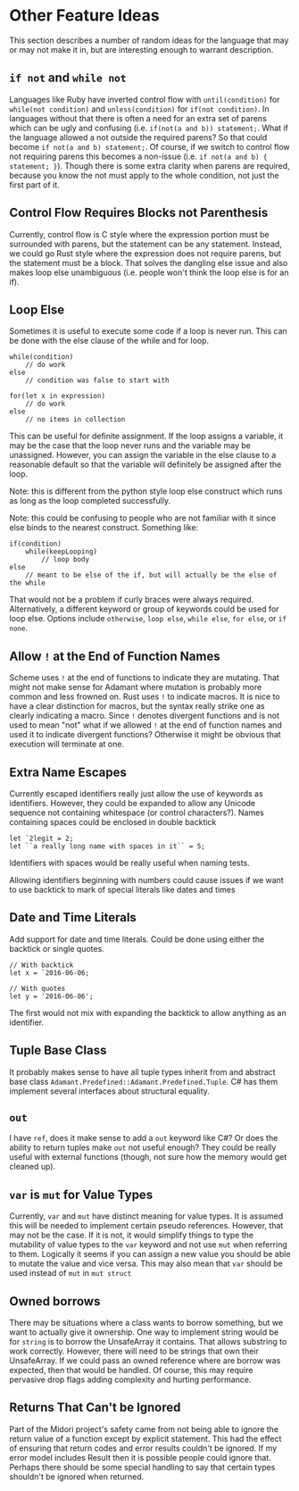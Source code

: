 # Other Feature Ideas

This section describes a number of random ideas for the language that may or may not make it in, but are interesting enough to warrant description.

## `if not` and `while not`

Languages like Ruby have inverted control flow with `until(condition)` for `while(not condition)` and `unless(condition)` for `if(not condition)`.  In languages without that there is often a need for an extra set of parens which can be ugly and confusing (i.e. `if(not(a and b)) statement;`.  What if the language allowed a not outside the required parens?  So that could become `if not(a and b) statement;`.  Of course, if we switch to control flow not requiring parens this becomes a non-issue (i.e. `if not(a and b) { statement; }`).  Though there is some extra clarity when parens are required, because you know the not must apply to the whole condition, not just the first part of it.

## Control Flow Requires Blocks not Parenthesis

Currently, control flow is C style where the expression portion must be surrounded with parens, but the statement can be any statement.  Instead, we could go Rust style where the expression does not require parens, but the statement must be a block.  That solves the dangling else issue and also makes loop else unambiguous (i.e. people won't think the loop else is for an if).

## Loop Else

Sometimes it is useful to execute some code if a loop is never run.  This can be done with the else clause of the while and for loop.

	while(condition)
		// do work
	else
		// condition was false to start with

	for(let x in expression)
		// do work
	else
		// no items in collection

This can be useful for definite assignment.  If the loop assigns a variable, it may be the case that the loop never runs and the variable may be unassigned.  However, you can assign the variable in the else clause to a reasonable default so that the variable will definitely be assigned after the loop.

Note: this is different from the python style loop else construct which runs as long as the loop completed successfully.

Note: this could be confusing to people who are not familiar with it since else binds to the nearest construct.  Something like:

	if(condition)
		while(keepLooping)
			// loop body
	else
		// meant to be else of the if, but will actually be the else of the while

That would not be a problem if curly braces were always required.  Alternatively, a different keyword or group of keywords could be used for loop else.  Options include `otherwise`, `loop else`, `while else`, `for else`, or `if none`.

## Allow `!` at the End of Function Names

Scheme uses `!` at the end of functions to indicate they are mutating.  That might not make sense for Adamant where mutation is probably more common and less frowned on.  Rust uses `!` to indicate macros.  It is nice to have a clear distinction for macros, but the syntax really strike one as clearly indicating a macro.  Since `!` denotes divergent functions and is not used to mean "not" what if we allowed `!` at the end of function names and used it to indicate divergent functions?  Otherwise it might be obvious that execution will terminate at one.

## Extra Name Escapes

Currently escaped identifiers really just allow the use of keywords as identifiers.  However, they could be expanded to allow any Unicode sequence not containing whitespace (or control characters?).  Names containing spaces could be enclosed in double backtick

	let `2legit = 2;
	let ``a really long name with spaces in it`` = 5;

Identifiers with spaces would be really useful when naming tests.

Allowing identifiers beginning with numbers could cause issues if we want to use backtick to mark of special literals like dates and times

## Date and Time Literals

Add support for date and time literals.  Could be done using either the backtick or single quotes.

	// With backtick
	let x = `2016-06-06;

	// With quotes
	let y = '2016-06-06';

The first would not mix with expanding the backtick to allow anything as an identifier.

## Tuple Base Class

It probably makes sense to have all tuple types inherit from and abstract base class `Adamant.Predefined::Adamant.Predefined.Tuple`.  C# has them implement several interfaces about structural equality.

## `out`

I have `ref`, does it make sense to add a `out` keyword like C#?  Or does the ability to return tuples make `out` not useful enough?  They could be really useful with external functions (though, not sure how the memory would get cleaned up).

## `var` is `mut` for Value Types

Currently, `var` and `mut` have distinct meaning for value types.  It is assumed this will be needed to implement certain pseudo references.  However, that may not be the case.  If it is not, it would simplify things to type the mutability of value types to the `var` keyword and not use `mut` when referring to them.  Logically it seems if you can assign a new value you should be able to mutate the value and vice versa.  This may also mean that `var` should be used instead of `mut` in `mut struct`

## Owned borrows

There may be situations where a class wants to borrow something, but we want to actually give it ownership.  One way to implement string would be for `string` is to borrow the UnsafeArray it contains.  That allows substring to work correctly.  However, there will need to be strings that own their UnsafeArray.  If we could pass an owned reference where are borrow was expected, then that would be handled.  Of course, this may require pervasive drop flags adding complexity and hurting performance.

## Returns That Can't be Ignored

Part of the Midori project's safety came from not being able to ignore the return value of a function except by explicit statement.  This had the effect of ensuring that return codes and error results couldn't be ignored.  If my error model includes Result<void> then it is possible people could ignore that.  Perhaps there should be some special handling to say that certain types shouldn't be ignored when returned.